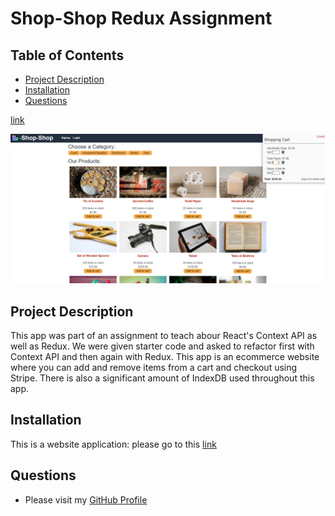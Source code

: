 # Shop-Shop Redux Assignment
## Table of Contents
* [Project Description](#project-description)
* [Installation](#installation)
* [Questions](#questions)

[link](https://shop-shop-shop-shop.herokuapp.com/)

![Shop-shop main page](./Screenshot/Shop-shop-screenshot.PNG)

## Project Description
This app was part of an assignment to teach abour React's Context API as well as Redux. We were given starter code and asked to refactor first with Context API and then again with Redux. This app is an ecommerce website where you can add and remove items from a cart and checkout using Stripe. There is also a significant amount of IndexDB used throughout this app.

## Installation
This is a website application: please go to this [link](https://shop-shop-shop-shop.herokuapp.com/)
## Questions
* Please visit my [GitHub Profile](https://github.com/dalyd14)